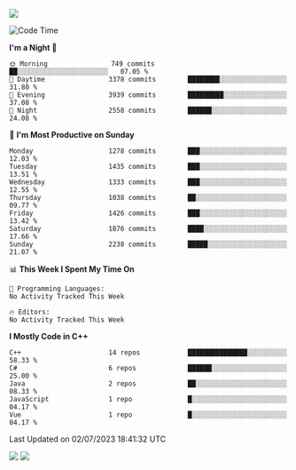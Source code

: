 ![](https://komarev.com/ghpvc/?username=lilpidgey&color=red)
<!--START_SECTION:waka-->
![Code Time](http://img.shields.io/badge/Code%20Time-1%2C491%20hrs%2018%20mins-blue)

**I'm a Night 🦉** 

```text
🌞 Morning                749 commits         ██░░░░░░░░░░░░░░░░░░░░░░░   07.05 % 
🌆 Daytime                3378 commits        ████████░░░░░░░░░░░░░░░░░   31.80 % 
🌃 Evening                3939 commits        █████████░░░░░░░░░░░░░░░░   37.08 % 
🌙 Night                  2558 commits        ██████░░░░░░░░░░░░░░░░░░░   24.08 % 
```
📅 **I'm Most Productive on Sunday** 

```text
Monday                   1278 commits        ███░░░░░░░░░░░░░░░░░░░░░░   12.03 % 
Tuesday                  1435 commits        ███░░░░░░░░░░░░░░░░░░░░░░   13.51 % 
Wednesday                1333 commits        ███░░░░░░░░░░░░░░░░░░░░░░   12.55 % 
Thursday                 1038 commits        ██░░░░░░░░░░░░░░░░░░░░░░░   09.77 % 
Friday                   1426 commits        ███░░░░░░░░░░░░░░░░░░░░░░   13.42 % 
Saturday                 1876 commits        ████░░░░░░░░░░░░░░░░░░░░░   17.66 % 
Sunday                   2238 commits        █████░░░░░░░░░░░░░░░░░░░░   21.07 % 
```


📊 **This Week I Spent My Time On** 

```text
💬 Programming Languages: 
No Activity Tracked This Week

🔥 Editors: 
No Activity Tracked This Week
```

**I Mostly Code in C++** 

```text
C++                      14 repos            ███████████████░░░░░░░░░░   58.33 % 
C#                       6 repos             ██████░░░░░░░░░░░░░░░░░░░   25.00 % 
Java                     2 repos             ██░░░░░░░░░░░░░░░░░░░░░░░   08.33 % 
JavaScript               1 repo              █░░░░░░░░░░░░░░░░░░░░░░░░   04.17 % 
Vue                      1 repo              █░░░░░░░░░░░░░░░░░░░░░░░░   04.17 % 
```




 Last Updated on 02/07/2023 18:41:32 UTC
<!--END_SECTION:waka-->
![](https://hit.yhype.me/github/profile?user_id=42968544)
![](https://komarev.com/ghpvc/?lilpidgey)
